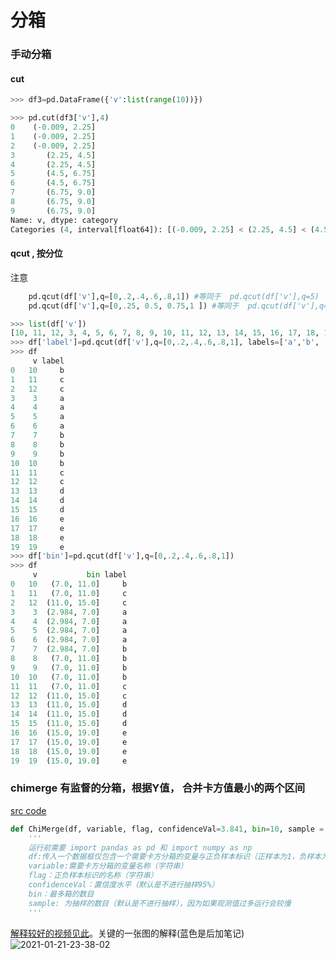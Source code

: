 # 分箱

###  手动分箱

#### cut 
``` python
>>> df3=pd.DataFrame({'v':list(range(10))})

>>> pd.cut(df3['v'],4)
0    (-0.009, 2.25]
1    (-0.009, 2.25]
2    (-0.009, 2.25]
3       (2.25, 4.5]
4       (2.25, 4.5]
5       (4.5, 6.75]
6       (4.5, 6.75]
7       (6.75, 9.0]
8       (6.75, 9.0]
9       (6.75, 9.0]
Name: v, dtype: category
Categories (4, interval[float64]): [(-0.009, 2.25] < (2.25, 4.5] < (4.5, 6.75] < (6.75, 9.0]]
```

#### qcut , 按分位
注意 

```python
    pd.qcut(df['v'],q=[0,.2,.4,.6,.8,1]) #等同于  pd.qcut(df['v'],q=5)
    pd.qcut(df['v'],q=[0,.25, 0.5, 0.75,1 ]) #等同于  pd.qcut(df['v'],q=4)
```

```python
>>> list(df['v'])
[10, 11, 12, 3, 4, 5, 6, 7, 8, 9, 10, 11, 12, 13, 14, 15, 16, 17, 18, 19]
>>> df['label']=pd.qcut(df['v'],q=[0,.2,.4,.6,.8,1], labels=['a','b', 'c', 'd', 'e'])
>>> df
     v label
0   10     b
1   11     c
2   12     c
3    3     a
4    4     a
5    5     a
6    6     a
7    7     b
8    8     b
9    9     b
10  10     b
11  11     c
12  12     c
13  13     d
14  14     d
15  15     d
16  16     e
17  17     e
18  18     e
19  19     e
>>> df['bin']=pd.qcut(df['v'],q=[0,.2,.4,.6,.8,1])
>>> df
     v           bin label
0   10   (7.0, 11.0]     b
1   11   (7.0, 11.0]     c
2   12  (11.0, 15.0]     c
3    3  (2.984, 7.0]     a
4    4  (2.984, 7.0]     a
5    5  (2.984, 7.0]     a
6    6  (2.984, 7.0]     a
7    7  (2.984, 7.0]     b
8    8   (7.0, 11.0]     b
9    9   (7.0, 11.0]     b
10  10   (7.0, 11.0]     b
11  11   (7.0, 11.0]     c
12  12  (11.0, 15.0]     c
13  13  (11.0, 15.0]     d
14  14  (11.0, 15.0]     d
15  15  (11.0, 15.0]     d
16  16  (15.0, 19.0]     e
17  17  (15.0, 19.0]     e
18  18  (15.0, 19.0]     e
19  19  (15.0, 19.0]     e
```

### chimerge 有监督的分箱，根据Y值， 合并卡方值最小的两个区间

[src code ](https://github.com/tatsumiw/ChiMerge/blob/master/ChiMerge.py)
```python
def ChiMerge(df, variable, flag, confidenceVal=3.841, bin=10, sample = None):  
	'''
    运行前需要 import pandas as pd 和 import numpy as np
    df:传入一个数据框仅包含一个需要卡方分箱的变量与正负样本标识（正样本为1，负样本为0）
    variable:需要卡方分箱的变量名称（字符串）
    flag：正负样本标识的名称（字符串）
    confidenceVal：置信度水平（默认是不进行抽样95%）
    bin：最多箱的数目
    sample: 为抽样的数目（默认是不进行抽样），因为如果观测值过多运行会较慢
    '''	
```
[解释较好的视频见此](https://www.youtube.com/watch?v=SgCsHRUK9eA)。关键的一张图的解释(蓝色是后加笔记)
![2021-01-21-23-38-02](http://img.no1token.com/2021-01-21-23-38-02.png)
